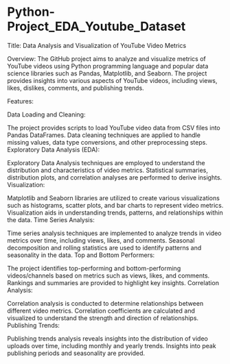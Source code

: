 # Python-Project_EDA_Youtube_Dataset
Title: Data Analysis and Visualization of YouTube Video Metrics

Overview:
The GitHub project aims to analyze and visualize metrics of YouTube videos using Python programming language and popular data science libraries such as Pandas, Matplotlib, and Seaborn. The project provides insights into various aspects of YouTube videos, including views, likes, dislikes, comments, and publishing trends.

Features:

Data Loading and Cleaning:

The project provides scripts to load YouTube video data from CSV files into Pandas DataFrames.
Data cleaning techniques are applied to handle missing values, data type conversions, and other preprocessing steps.
Exploratory Data Analysis (EDA):

Exploratory Data Analysis techniques are employed to understand the distribution and characteristics of video metrics.
Statistical summaries, distribution plots, and correlation analyses are performed to derive insights.
Visualization:

Matplotlib and Seaborn libraries are utilized to create various visualizations such as histograms, scatter plots, and bar charts to represent video metrics.
Visualization aids in understanding trends, patterns, and relationships within the data.
Time Series Analysis:

Time series analysis techniques are implemented to analyze trends in video metrics over time, including views, likes, and comments.
Seasonal decomposition and rolling statistics are used to identify patterns and seasonality in the data.
Top and Bottom Performers:

The project identifies top-performing and bottom-performing videos/channels based on metrics such as views, likes, and comments.
Rankings and summaries are provided to highlight key insights.
Correlation Analysis:

Correlation analysis is conducted to determine relationships between different video metrics.
Correlation coefficients are calculated and visualized to understand the strength and direction of relationships.
Publishing Trends:

Publishing trends analysis reveals insights into the distribution of video uploads over time, including monthly and yearly trends.
Insights into peak publishing periods and seasonality are provided.
